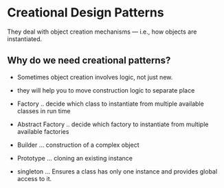 # Creational Design Patterns

They deal with object creation mechanisms — i.e., how objects are instantiated.

## Why do we need creational patterns?

- Sometimes object creation involves logic, not just new.
- they will help you to move construction logic to separate place


- Factory .. decide which class to instantiate from multiple available classes in run time
- Abstract Factory .. decide which factory to instantiate from multiple available factories
- Builder ... construction of a complex object
- Prototype ... cloning an existing instance
- singleton ... Ensures a class has only one instance and provides global access to it.